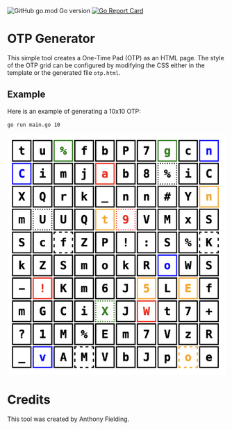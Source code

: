 ![GitHub go.mod Go version](https://img.shields.io/github/go-mod/go-version/antfie/otp-generator)
[![Go Report Card](https://goreportcard.com/badge/github.com/antfie/FoxBot)](https://goreportcard.com/report/github.com/antfie/otp-generator)

# OTP Generator

This simple tool creates a One-Time Pad (OTP) as an HTML page. The style of the OTP grid can be configured by modifying the CSS either in the template or the generated file `otp.html`.

## Example

Here is an example of generating a 10x10 OTP:

```bash
go run main.go 10
```

![example.png](docs/example.png)

# Credits

This tool was created by Anthony Fielding.